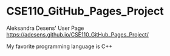 # CSE110_GitHub_Pages_Project

Aleksandra Desens' User Page
https://adesens.github.io/CSE110_GitHub_Pages_Project/

My favorite programming language is C++